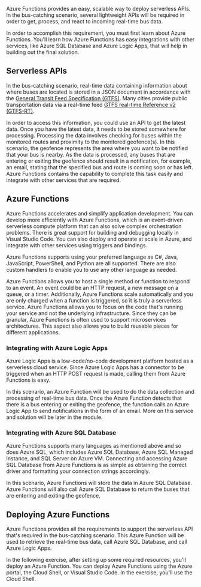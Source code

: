 Azure Functions provides an easy, scalable way to deploy serverless APIs. In the bus-catching scenario, several lightweight APIs will be required in order to get, process, and react to incoming real-time bus data.

In order to accomplish this requirement, you must first learn about Azure Functions. You'll learn how Azure Functions has easy integrations with other services, like Azure SQL Database and Azure Logic Apps, that will help in building out the final solution.

## Serverless APIs

In the bus-catching scenario, real-time data containing information about where buses are located is stored in a JSON document in accordance with the [General Transit Feed Specification (GTFS)](https://gtfs.org/). Many cities provide public transportation data via a real-time feed [GTFS real-time Reference v2 (GTFS-RT)](https://gtfs.org/reference/realtime/v2/).

In order to access this information, you could use an API to get the latest data. Once you have the latest data, it needs to be stored somewhere for processing. Processing the data involves checking for buses within the monitored routes and proximity to the monitored geofence(s). In this scenario, the geofence represents the area where you want to be notified that your bus is nearby. As the data is processed, any buses that are entering or exiting the geofence should result in a notification, for example, an email, stating that the specified bus and route is coming soon or has left. Azure Functions contains the capability to complete this task easily and integrate with other services that are required.

## Azure Functions

Azure Functions accelerates and simplify application development. You can develop more efficiently with Azure Functions, which is an event-driven serverless compute platform that can also solve complex orchestration problems. There is great support for building and debugging locally in Visual Studio Code. You can also deploy and operate at scale in Azure, and integrate with other services using triggers and bindings.

<!--
> [!VIDEO "TBD - looking for RedTiger available video"]-->

Azure Functions supports using your preferred language as C#, Java, JavaScript, PowerShell, and Python are all supported. There are also custom handlers to enable you to use any other language as needed.

Azure Functions allows you to host a single method or function to respond to an event. An event could be an HTTP request, a new message on a queue, or a timer. Additionally, Azure Functions scale automatically and you are only charged when a function is triggered, so it is truly a serverless service. Azure Functions allows you to focus on the code that's running your service and not the underlying infrastructure. Since they can be granular, Azure Functions is often used to support microservices architectures. This aspect also allows you to build reusable pieces for different applications.

### Integrating with Azure Logic Apps

Azure Logic Apps is a low-code/no-code development platform hosted as a serverless cloud service. Since Azure Logic Apps has a connector to be triggered when an HTTP POST request is made, calling them from Azure Functions is easy.

In this scenario, an Azure Function will be used to do the data collection and processing of real-time bus data. Once the Azure Function detects that there is a bus entering or exiting the geofence, the function calls an Azure Logic App to send notifications in the form of an email. More on this service and solution will be later in the module.

### Integrating with Azure SQL Database

Azure Functions supports many languages as mentioned above and so does Azure SQL, which includes Azure SQL Database, Azure SQL Managed Instance, and SQL Server on Azure VM. Connecting and accessing Azure SQL Database from Azure Functions is as simple as obtaining the correct driver and formatting your connection strings accordingly.

In this scenario, Azure Functions will store the data in Azure SQL Database. Azure Functions will also call Azure SQL Database to return the buses that are entering and exiting the geofence.

## Deploying Azure Functions

Azure Functions provides all the requirements to support the serverless API that's required in the bus-catching scenario. This Azure Function will be used to retrieve the real-time bus data, call Azure SQL Database, and call Azure Logic Apps.

In the following exercise, after setting up some required resources, you'll deploy an Azure Function. You can deploy Azure Functions using the Azure portal, the Cloud Shell, or Visual Studio Code. In the exercise, you'll use the Cloud Shell.
